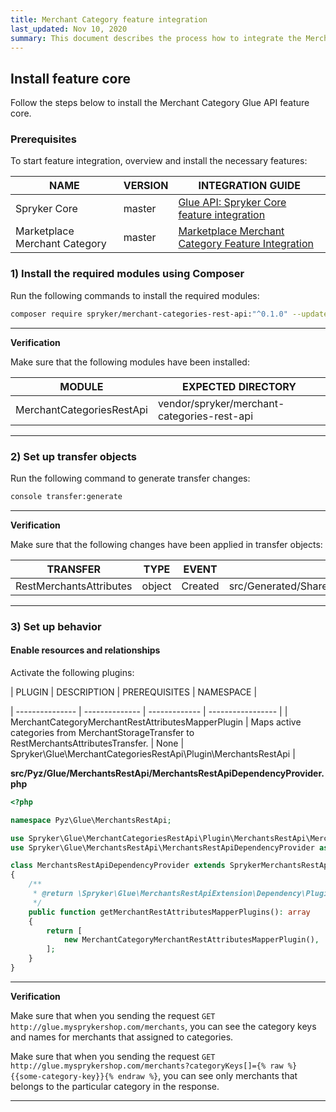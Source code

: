 ```yaml
---
title: Merchant Category feature integration
last_updated: Nov 10, 2020
summary: This document describes the process how to integrate the Merchant Category Glue API feature into a Spryker project.
---
```


## Install feature core

Follow the steps below to install the Merchant Category Glue API feature core.

### Prerequisites

To start feature integration, overview and install the necessary features:

| NAME | VERSION | INTEGRATION GUIDE |
| ---------------- | ------ | ------------------ |
| Spryker Core   | master   | [Glue API: Spryker Core feature integration](https://documentation.spryker.com/docs/glue-api-spryker-core-feature-integration) |
| Marketplace Merchant Category | master  | [Marketplace Merchant Category Feature Integration](/docs/marketplace/dev/feature-integration-guides/merchant-category-feature-integration.html) |

### 1) Install the required modules using Composer

Run the following commands to install the required modules:

```bash
composer require spryker/merchant-categories-rest-api:"^0.1.0" --update-with-dependencies
```

---
**Verification**

Make sure that the following modules have been installed:

| MODULE | EXPECTED DIRECTORY |
| -------------- | ----------------- |
| MerchantCategoriesRestApi | vendor/spryker/merchant-categories-rest-api |

---

### 2) Set up transfer objects

Run the following command to generate transfer changes:

```bash
console transfer:generate
```

---
**Verification**

Make sure that the following changes have been applied in transfer objects:

| TRANSFER  | TYPE  | EVENT | PATH  |
| -------------- | ---- | ----- | ------------------ |
| RestMerchantsAttributes | object | Created | src/Generated/Shared/Transfer/RestMerchantsAttributes |

---

### 3) Set up behavior

#### Enable resources and relationships

Activate the following plugins:

| PLUGIN | DESCRIPTION | PREREQUISITES | NAMESPACE |

| --------------- | -------------- | ------------- | ----------------- |
| MerchantCategoryMerchantRestAttributesMapperPlugin | Maps active categories from MerchantStorageTransfer to RestMerchantsAttributesTransfer. | None | Spryker\Glue\MerchantCategoriesRestApi\Plugin\MerchantsRestApi |

**src/Pyz/Glue/MerchantsRestApi/MerchantsRestApiDependencyProvider.php**

```php
<?php

namespace Pyz\Glue\MerchantsRestApi;

use Spryker\Glue\MerchantCategoriesRestApi\Plugin\MerchantsRestApi\MerchantCategoryMerchantRestAttributesMapperPlugin;
use Spryker\Glue\MerchantsRestApi\MerchantsRestApiDependencyProvider as SprykerMerchantsRestApiDependencyProvider;

class MerchantsRestApiDependencyProvider extends SprykerMerchantsRestApiDependencyProvider
{
    /**
     * @return \Spryker\Glue\MerchantsRestApiExtension\Dependency\Plugin\MerchantRestAttributesMapperPluginInterface[]
     */
    public function getMerchantRestAttributesMapperPlugins(): array
    {
        return [
            new MerchantCategoryMerchantRestAttributesMapperPlugin(),
        ];
    }
}
```

---
**Verification**

Make sure that when you sending the request `GET http://glue.mysprykershop.com/merchants`, you can see the category keys and names for merchants that assigned to categories.

Make sure that when you sending the request `GET http://glue.mysprykershop.com/merchants?categoryKeys[]={% raw %}{{some-category-key}}{% endraw %}`, you can see only merchants that belongs to the particular category in the response.

---
